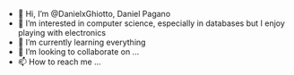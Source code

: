 - 👋 Hi, I’m @DanielxGhiotto, Daniel Pagano
- 👀 I’m interested in computer science, especially in databases but I enjoy playing with electronics
- 🌱 I’m currently learning everything
- 💞️ I’m looking to collaborate on ...
- 📫 How to reach me ...

<!---
DanielxGhiotto/DanielxGhiotto is a ✨ special ✨ repository because its `README.md` (this file) appears on your GitHub profile.
You can click the Preview link to take a look at your changes.
--->
